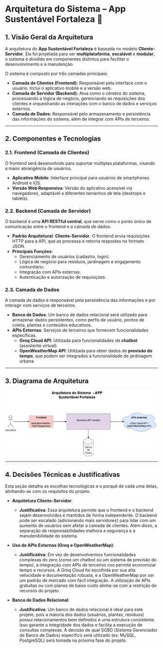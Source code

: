 # Arquitetura do Sistema – App Sustentável Fortaleza 🌱

## 1\. Visão Geral da Arquitetura

A arquitetura do **App Sustentável Fortaleza** é baseada no modelo **Cliente-Servidor**. Ela foi projetada para ser **multiplataforma**, **escalável** e **modular**,  o sistema é dividido em componentes distintos para facilitar o desenvolvimento e a manutenção.

O sistema é composto por três camadas principais:

  * **Camada de Clientes (Frontend):** Responsável pela interface com o usuário. Inclui o aplicativo mobile e a versão web.
  * **Camada de Servidor (Backend):** Atua como o cérebro do sistema, processando a lógica de negócio, gerenciando as requisições dos clientes e orquestrando as interações com o banco de dados e serviços externos.
  * **Camada de Dados:** Responsável pelo armazenamento e persistência das informações do sistema, além de integrar com APIs de terceiros.

-----

## 2\. Componentes e Tecnologias

### **2.1. Frontend (Camada de Clientes)**

O frontend será desenvolvido para suportar múltiplas plataformas, visando a maior abrangência de usuários.

  * **Aplicativo Mobile**: Interface principal para usuários de smartphones Android e iOS.
  * **Versão Web Responsiva**: Versão do aplicativo acessível via navegadores, adaptável a diferentes tamanhos de tela (desktops e tablets).

### **2.2. Backend (Camada de Servidor)**

O backend é uma **API RESTful central**, que serve como o ponto único de comunicação entre o frontend e a camada de dados.

  * **Padrão Arquitetural**: **Cliente-Servidor**. O frontend envia requisições HTTP para a API, que as processa e retorna respostas no formato JSON.
  * **Principais Funções**:
      * Gerenciamento de usuários (cadastro, login).
      * Lógica de negócio para resíduos, jardinagem e engajamento comunitário.
      * Integração com APIs externas.
      * Autenticação e autorização de requisições.

### **2.3. Camada de Dados**

A camada de dados é responsável pela persistência das informações e por interagir com serviços de terceiros.

  * **Banco de Dados**: Um banco de dados relacional será utilizado para armazenar dados persistentes, como perfis de usuário, pontos de coleta, plantas e conteúdos educativos.
  * **APIs Externas**: Serviços de terceiros que fornecem funcionalidades específicas.
      * **Groq Cloud API**: Utilizada para funcionalidades de **chatbot** (assistente virtual).
      * **OpenWeatherMap API**: Utilizada para obter dados de **previsão do tempo**, que podem ser integrados à funcionalidade de jardinagem urbana.

-----

## 3\. Diagrama de Arquitetura

![Diagrama de Arquitetura](arquitetura.png)

-----

## 4\. Decisões Técnicas e Justificativas

Esta seção detalha as escolhas tecnológicas e o porquê de cada uma delas, alinhando-as com os requisitos do projeto.

  * **Arquitetura Cliente-Servidor**:

      * **Justificativa**: Essa arquitetura permite que o frontend e o backend sejam desenvolvidos e mantidos de forma independente. O backend pode ser escalado (adicionando mais servidores) para lidar com um aumento de usuários sem afetar a camada de clientes. Além disso, a separação de responsabilidades melhora a segurança e a manutenibilidade do sistema.

  * **Uso de APIs Externas (Groq e OpenWeatherMap)**:

      * **Justificativa**: Em vez de desenvolvermos funcionalidades complexas do zero (como um chatbot ou um sistema de previsão do tempo), a integração com APIs de terceiros nos permite economizar tempo e recursos. A Groq Cloud foi escolhida por sua alta velocidade e documentação robusta, e a OpenWeatherMap por ser um padrão de mercado com fácil integração. A utilização de APIs gratuitas ou com planos de baixo custo alinha-se com a restrição de recursos do projeto.

  * **Banco de Dados Relacional**:

      * **Justificativa**: Um banco de dados relacional é ideal para este projeto, pois a maioria dos dados (usuários, plantas, resíduos) possui relacionamentos bem definidos e uma estrutura consistente. Isso garante a integridade dos dados e facilita a execução de consultas complexas. A decisão de qual SGBD (Sistema Gerenciador de Banco de Dados) específico será utilizado (ex: MySQL, PostgreSQL) será tomada na próxima fase do projeto.
